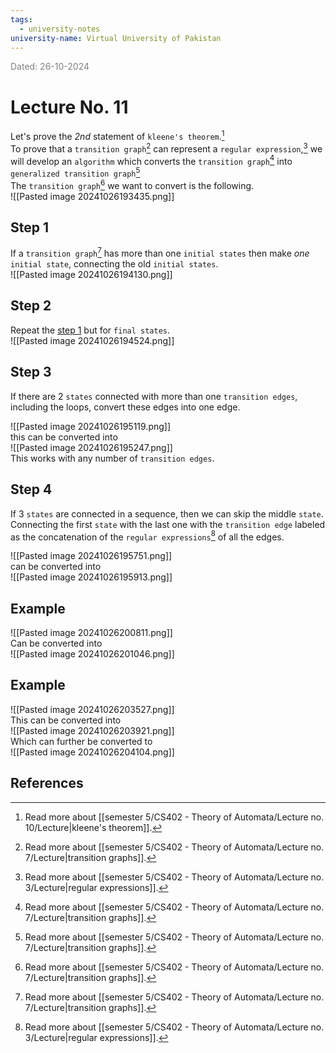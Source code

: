 ```yaml
---
tags:
  - university-notes
university-name: Virtual University of Pakistan
---
```


<span style="color: gray;">Dated: 26-10-2024</span>

# Lecture No. 11

Let's prove the _2nd_ statement of `kleene's theorem`.[^1]  
To prove that a `transition graph`[^2] can represent a `regular expression`,[^3] we will develop an `algorithm` which converts the `transition graph`[^2] into `generalized transition graph`[^4]  
The `transition graph`[^4] we want to convert is the following.  
![[Pasted image 20241026193435.png]]  

## Step 1

If a `transition graph`[^2] has more than one `initial states` then make _one_ `initial state`, connecting the old `initial states`.  
![[Pasted image 20241026194130.png]]

## Step 2

Repeat the [step 1](#step-1) but for `final states`.  
![[Pasted image 20241026194524.png]]

## Step 3

If there are 2 `states` connected with more than one `transition edges`, including the loops, convert these edges into one edge.

![[Pasted image 20241026195119.png]]  
this can be converted into  
![[Pasted image 20241026195247.png]]  
This works with any number of `transition edges`.

## Step 4

If 3 `states` are connected in a sequence, then we can skip the middle `state`.  
Connecting the first `state` with the last one with the `transition edge` labeled as the concatenation of the `regular expressions`[^3] of all the edges.

![[Pasted image 20241026195751.png]]  
can be converted into  
![[Pasted image 20241026195913.png]]

## Example

![[Pasted image 20241026200811.png]]  
Can be converted into  
![[Pasted image 20241026201046.png]]

## Example

![[Pasted image 20241026203527.png]]  
This can be converted into  
![[Pasted image 20241026203921.png]]  
Which can further be converted to  
![[Pasted image 20241026204104.png]]

## References

[^1]: Read more about [[semester 5/CS402 - Theory of Automata/Lecture no. 10/Lecture|kleene's theorem]].
[^2]: Read more about [[semester 5/CS402 - Theory of Automata/Lecture no. 7/Lecture|transition graphs]].
[^3]: Read more about [[semester 5/CS402 - Theory of Automata/Lecture no. 3/Lecture|regular expressions]].
[^4]: Read more about [[semester 5/CS402 - Theory of Automata/Lecture no. 7/Lecture|transition graphs]].
